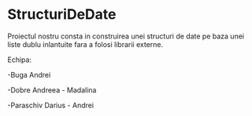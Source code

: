 # StructuriDeDate
Proiectul nostru consta in construirea unei structuri de date pe baza unei liste dublu inlantuite fara a folosi librarii externe.

Echipa:

-Buga Andrei

-Dobre Andreea - Madalina

-Paraschiv Darius - Andrei
